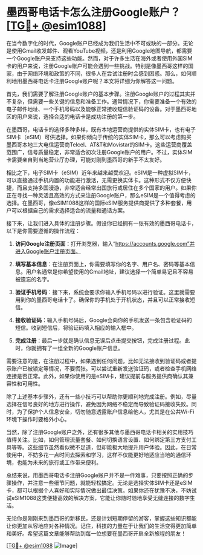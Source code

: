 # 墨西哥电话卡怎么注册Google账户？[[TG💪+ @esim1088](https://t.me/s/esim1088)]

在当今数字化的时代，Google账户已经成为我们生活中不可或缺的一部分。无论是使用Gmail收发邮件、观看YouTube视频，还是利用Google地图导航，都需要一个Google账户来支持这些功能。然而，对于许多生活在海外或者使用外国SIM卡的用户来说，注册Google账户可能会遇到一些挑战。特别是像墨西哥这样的国家，由于网络环境和政策的不同，很多人在尝试注册时会感到困惑。那么，如何顺利地用墨西哥电话卡注册Google账户呢？本文将详细为你解答这一问题。

首先，我们需要了解注册Google账户的基本步骤。注册Google账户的过程其实并不复杂，但需要一些关键的信息和准备工作。通常情况下，你需要准备一个有效的电子邮件地址、一个手机号码以及能够正常接收短信验证码的设备。对于墨西哥地区的用户来说，选择合适的电话卡是成功注册的第一步。

在墨西哥，电话卡的选择多种多样，既有本地运营商提供的实体SIM卡，也有电子SIM卡（eSIM）可供选择。如果你倾向于传统的实体SIM卡，那么可以考虑购买墨西哥本地三大电信运营商Telcel、AT&T和Movistar的SIM卡。这些运营商覆盖范围广，信号质量稳定，非常适合初次注册Google账户的用户。不过，实体SIM卡需要亲自到当地营业厅办理，可能对刚到墨西哥的新手不太友好。

相比之下，电子SIM卡（eSIM）近年来越来越受欢迎。eSIM是一种虚拟SIM卡，可以直接通过手机内置的功能进行激活，无需更换实体卡。这种形式不仅方便快捷，而且支持多国漫游，非常适合经常出国旅行或居住在多个国家的用户。如果你正在寻找一种灵活且高效的方式来注册Google账户，那么eSIM是一个值得考虑的选择。在墨西哥，像eSIM1088这样的国际eSIM服务提供商提供了多种套餐，用户可以根据自己的需求选择适合的流量和通话方案。

接下来，让我们进入具体的注册步骤。假设你已经拥有一张有效的墨西哥电话卡，以下是你需要遵循的操作流程：

1. **访问Google注册页面**：打开浏览器，输入“https://accounts.google.com”并进入Google账户注册页面。

2. **填写基本信息**：在注册页面上，你需要填写你的名字、用户名、密码等基本信息。用户名通常是你希望使用的Gmail地址，建议选择一个简单易记且不容易被遗忘的名字。

3. **验证手机号码**：接下来，系统会要求你输入手机号码以进行验证。这里就需要用到你的墨西哥电话卡了。确保你的手机处于开机状态，并且可以正常接收短信。

4. **接收验证码**：输入手机号码后，Google会向你的手机发送一条包含验证码的短信。收到短信后，将验证码填入相应的输入框中。

5. **完成注册**：最后一步就是确认信息无误后点击提交按钮，完成注册过程。此时，你就拥有了一组全新的Google账户信息。

需要注意的是，在注册过程中，如果遇到任何问题，比如无法接收到验证码或者提示账户已被锁定等情况，不要慌张。可以尝试重新发送验证码，或者检查手机网络连接是否正常。此外，如果你使用的是eSIM卡，建议提前与服务提供商确认其兼容性和可用性。

除了上述基本步骤外，还有一些小技巧可以帮助你更顺利地完成注册。例如，尽量选择在信号良好的地方进行操作，避免因为网络不稳定而导致验证码接收失败。同时，为了保护个人信息安全，切勿随意透露账户信息给他人，尤其是在公共Wi-Fi环境下操作时要格外小心。

当然，除了注册Google账户之外，还有很多其他与墨西哥电话卡相关的实用技巧值得关注。比如，如何管理流量套餐、如何切换语言设置、如何绑定第三方支付工具等等。这些细节虽然看似微不足道，但却能极大地提升用户体验。因此，在日常使用中，不妨多花一点时间去探索和学习，这样不仅能更好地适应当地的通信环境，也能为未来的旅行或工作带来便利。

总结来说，用墨西哥电话卡注册Google账户并不是一件难事，只要按照正确的步骤操作，并注意一些细节问题，就能轻松搞定。无论是选择实体SIM卡还是eSIM卡，都可以根据个人喜好和实际情况做出最佳决策。如果你还在犹豫不决，不妨试试eSIM1088这类便捷高效的解决方案，它能让你随时随地享受无缝连接的数字生活。

无论你是刚刚来到墨西哥的新移民，还是计划短期停留的游客，掌握这些知识都能让你更加从容地应对各种情况。记住，科技的力量在于让我们的生活变得更加简单和美好。希望这篇文章能够帮助到每一位想要在墨西哥开启全新旅程的朋友！

[[TG💪+ @esim1088](https://t.me/s/esim1088) ![Image](https://i.postimg.cc/4NQfJmqS/Snipaste-2025-05-13-00-14-12.png)]
